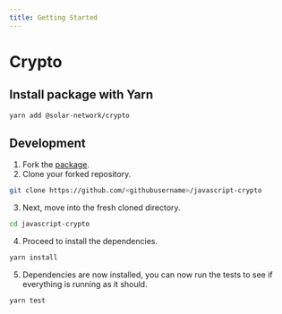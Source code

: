 ```yaml
---
title: Getting Started
---
```


# Crypto

## Install package with Yarn

```bash
yarn add @solar-network/crypto
```

## Development

1. Fork the [package](https://github.com/solar-network/javascript-crypto).
2. Clone your forked repository.

```bash
git clone https://github.com/<githubusername>/javascript-crypto
```

<!-- markdownlint-disable MD029 -->
3. Next, move into the fresh cloned directory.
<!-- markdownlint-enable MD029 -->

```bash
cd javascript-crypto
```

<!-- markdownlint-disable MD029 -->
4. Proceed to install the dependencies.
<!-- markdownlint-enable MD029 -->

```bash
yarn install
```

<!-- markdownlint-disable MD029 -->
5. Dependencies are now installed, you can now run the tests to see if everything is running as it should.
<!-- markdownlint-enable MD029 -->

```bash
yarn test
```
